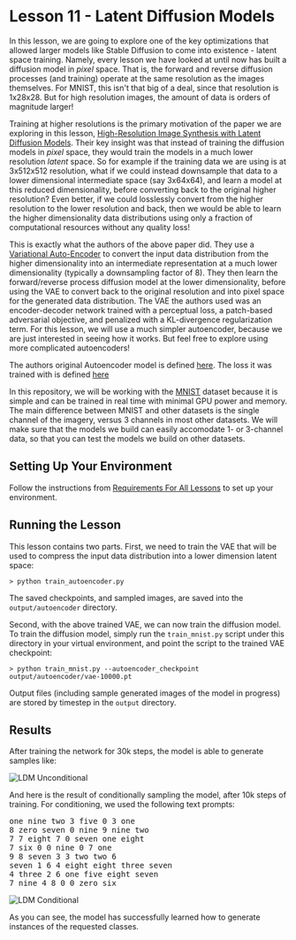 # Lesson 11 - Latent Diffusion Models

In this lesson, we are going to explore one of the key optimizations that allowed larger models like Stable Diffusion to come into existence - latent space training. Namely, every lesson we have looked at until now has built a diffusion model in *pixel* space. That is, the forward and reverse diffusion processes (and training) operate at the same resolution as the images themselves. For MNIST, this isn't that big of a deal, since that resolution is 1x28x28. But for high resolution images, the amount of data is orders of magnitude larger!

Training at higher resolutions is the primary motivation of the paper we are exploring in this lesson, [High-Resolution Image Synthesis with Latent Diffusion Models](https://arxiv.org/abs/2112.10752). Their key insight was that instead of training the diffusion models in *pixel* space, they would train the models in a much lower resolution *latent* space. So for example if the training data we are using is at 3x512x512 resolution, what if we could instead downsample that data to a lower dimensional intermediate space (say 3x64x64), and learn a model at this reduced dimensionality, before converting back to the original higher resolution? Even better, if we could losslessly convert from the higher resolution to the lower resolution and back, then we would be able to learn the higher dimensionality data distributions using only a fraction of computational resources without any quality loss!

This is exactly what the authors of the above paper did. They use a [Variational Auto-Encoder](https://arxiv.org/abs/1312.6114) to convert the input data distribution from the higher dimensionality into an intermediate representation at a much lower dimensionality (typically a downsampling factor of 8). They then learn the forward/reverse process diffusion model at the lower dimensionality, before using the VAE to convert back to the original resolution and into pixel space for the generated data distribution. The VAE the authors used was an encoder-decoder network trained with a perceptual loss, a patch-based adversarial objective, and penalized with a KL-divergence regularization term. For this lesson, we will use a much simpler autoencoder, because we are just interested in seeing how it works. But feel free to explore using more complicated autoencoders!

The authors original Autoencoder model is defined [here](https://github.com/CompVis/latent-diffusion/blob/main/ldm/models/autoencoder.py#L285). The loss it was trained with is defined [here](https://github.com/CompVis/latent-diffusion/blob/main/ldm/modules/losses/contperceptual.py#L7)



In this repository, we will be working with the [MNIST](https://en.wikipedia.org/wiki/MNIST_database) dataset because it is simple and can be trained in real time with minimal GPU power and memory. The main difference between MNIST and other datasets is the single channel of the imagery, versus 3 channels in most other datasets. We will make sure that the models we build can easily accomodate 1- or 3-channel data, so that you can test the models we build on other datasets.

## Setting Up Your Environment

Follow the instructions from [Requirements For All Lessons](https://github.com/swookey-thinky/mindiffusion?tab=readme-ov-file#requirements-for-all-lessons) to set up your environment.

## Running the Lesson

This lesson contains two parts. First, we need to train the VAE that will be used to compress the input data distribution into a lower dimension latent space:

```
> python train_autoencoder.py
```

The saved checkpoints, and sampled images, are saved into the `output/autoencoder` directory.

Second, with the above trained VAE, we can now train the diffusion model. To train the diffusion model, simply run the `train_mnist.py` script under this directory in your virtual environment, and point the script to the trained VAE checkpoint:

```
> python train_mnist.py --autoencoder_checkpoint output/autoencoder/vae-10000.pt
```

Output files (including sample generated images of the model in progress) are stored by timestep in the `output` directory.

## Results

After training the network for 30k steps, the model is able to generate samples like:

![LDM Unconditional](https://drive.google.com/uc?export=view&id=1PN7t8qNKOMbqvNqM3L6EeQThUxrW6L2n)

And here is the result of conditionally sampling the model, after 10k steps of training. For conditioning,
we used the following text prompts:

<pre>
one nine two 3 five 0 3 one 
8 zero seven 0 nine 9 nine two 
7 7 eight 7 0 seven one eight 
7 six 0 0 nine 0 7 one 
9 8 seven 3 3 two two 6 
seven 1 6 4 eight eight three seven 
4 three 2 6 one five eight seven 
7 nine 4 8 0 0 zero six 
</pre>

![LDM Conditional](https://drive.google.com/uc?export=view&id=1l0l-BV7aNXEhYyeT0a2ItodEHVuPVV-L)

As you can see, the model has successfully learned how to generate instances of the requested classes.
